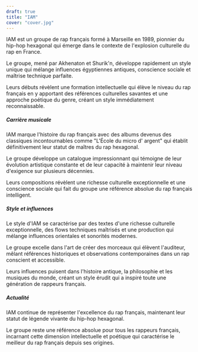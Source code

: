 ```yaml
---
draft: true
title: "IAM"
cover: "cover.jpg"
---
```


IAM est un groupe de rap français formé à Marseille en 1989, pionnier du hip-hop hexagonal qui émerge dans le contexte
de l'explosion culturelle du rap en France.

Le groupe, mené par Akhenaton et Shurik'n, développe rapidement un style unique qui mélange influences égyptiennes
antiques, conscience sociale et maîtrise technique parfaite.

Leurs débuts révèlent une formation intellectuelle qui élève le niveau du rap français en y apportant des références
culturelles savantes et une approche poétique du genre, créant un style immédiatement reconnaissable.


##### Carrière musicale

IAM marque l'histoire du rap français avec des albums devenus des classiques incontournables comme "L'École du micro d'
argent" qui établit définitivement leur statut de maîtres du rap hexagonal.

Le groupe développe un catalogue impressionnant qui témoigne de leur évolution artistique constante et de leur capacité
à maintenir leur niveau d'exigence sur plusieurs décennies.

Leurs compositions révèlent une richesse culturelle exceptionnelle et une conscience sociale qui fait du groupe une
référence absolue du rap français intelligent.


##### Style et influences

Le style d'IAM se caractérise par des textes d'une richesse culturelle exceptionnelle, des flows techniques maîtrisés et
une production qui mélange influences orientales et sonorités modernes.

Le groupe excelle dans l'art de créer des morceaux qui élèvent l'auditeur, mêlant références historiques et observations
contemporaines dans un rap conscient et accessible.

Leurs influences puisent dans l'histoire antique, la philosophie et les musiques du monde, créant un style érudit qui a
inspiré toute une génération de rappeurs français.


##### Actualité

IAM continue de représenter l'excellence du rap français, maintenant leur statut de légende vivante du hip-hop
hexagonal.

Le groupe reste une référence absolue pour tous les rappeurs français, incarnant cette dimension intellectuelle et
poétique qui caractérise le meilleur du rap français depuis ses origines.
